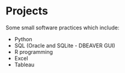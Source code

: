 # Projects
Some small software practices which include:
- Python
- SQL (Oracle and SQLite - DBEAVER GUI)
- R programming
- Excel
- Tableau

